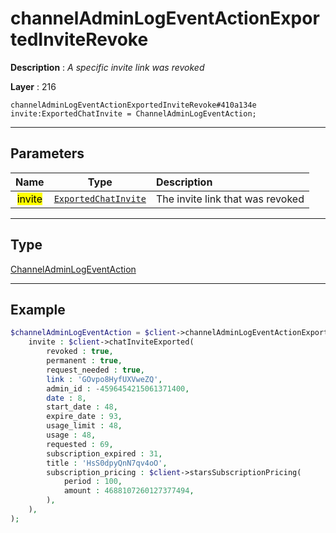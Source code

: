 # channelAdminLogEventActionExportedInviteRevoke

**Description** : *A specific invite link was revoked*

**Layer** : 216

```tl
channelAdminLogEventActionExportedInviteRevoke#410a134e invite:ExportedChatInvite = ChannelAdminLogEventAction;
```

---

## Parameters

| Name | Type | Description |
| :---: | :---: | :--- |
| <mark>invite</mark> | [`ExportedChatInvite`](type/ExportedChatInvite) | The invite link that was revoked |

---

## Type

[ChannelAdminLogEventAction](type/ChannelAdminLogEventAction)

---

## Example

```php
$channelAdminLogEventAction = $client->channelAdminLogEventActionExportedInviteRevoke(
	invite : $client->chatInviteExported(
		revoked : true,
		permanent : true,
		request_needed : true,
		link : 'GOvpo8HyfUXVweZQ',
		admin_id : -4596454215061371400,
		date : 8,
		start_date : 48,
		expire_date : 93,
		usage_limit : 48,
		usage : 48,
		requested : 69,
		subscription_expired : 31,
		title : 'HsS0dpyQnN7qv4oO',
		subscription_pricing : $client->starsSubscriptionPricing(
			period : 100,
			amount : 4688107260127377494,
		),
	),
);
```